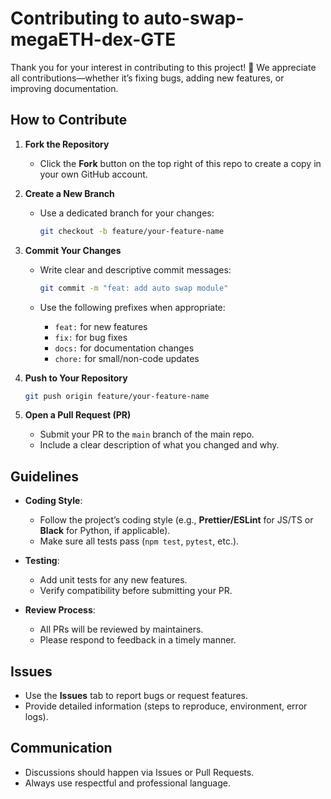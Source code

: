 # Contributing to auto-swap-megaETH-dex-GTE

Thank you for your interest in contributing to this project! 🎉
We appreciate all contributions—whether it’s fixing bugs, adding new features, or improving documentation.

## How to Contribute

1. **Fork the Repository**

   * Click the **Fork** button on the top right of this repo to create a copy in your own GitHub account.

2. **Create a New Branch**

   * Use a dedicated branch for your changes:

     ```bash
     git checkout -b feature/your-feature-name
     ```

3. **Commit Your Changes**

   * Write clear and descriptive commit messages:

     ```bash
     git commit -m "feat: add auto swap module"
     ```
   * Use the following prefixes when appropriate:

     * `feat:` for new features
     * `fix:` for bug fixes
     * `docs:` for documentation changes
     * `chore:` for small/non-code updates

4. **Push to Your Repository**

   ```bash
   git push origin feature/your-feature-name
   ```

5. **Open a Pull Request (PR)**

   * Submit your PR to the `main` branch of the main repo.
   * Include a clear description of what you changed and why.

## Guidelines

* **Coding Style**:

  * Follow the project’s coding style (e.g., **Prettier/ESLint** for JS/TS or **Black** for Python, if applicable).
  * Make sure all tests pass (`npm test`, `pytest`, etc.).

* **Testing**:

  * Add unit tests for any new features.
  * Verify compatibility before submitting your PR.

* **Review Process**:

  * All PRs will be reviewed by maintainers.
  * Please respond to feedback in a timely manner.

## Issues

* Use the **Issues** tab to report bugs or request features.
* Provide detailed information (steps to reproduce, environment, error logs).

## Communication

* Discussions should happen via Issues or Pull Requests.
* Always use respectful and professional language.
